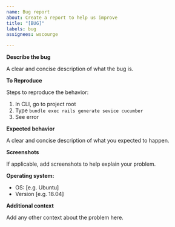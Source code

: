 ```yaml
---
name: Bug report
about: Create a report to help us improve
title: "[BUG]"
labels: bug
assignees: wscourge

---
```


**Describe the bug**

A clear and concise description of what the bug is.

**To Reproduce**

Steps to reproduce the behavior:

1. In CLI, go to project root
2. Type `bundle exec rails generate sevice cucumber`
3. See error

**Expected behavior**

A clear and concise description of what you expected to happen.

**Screenshots**

If applicable, add screenshots to help explain your problem.

**Operating system:**
 - OS: [e.g. Ubuntu]
 - Version [e.g. 18.04]

**Additional context**

Add any other context about the problem here.
